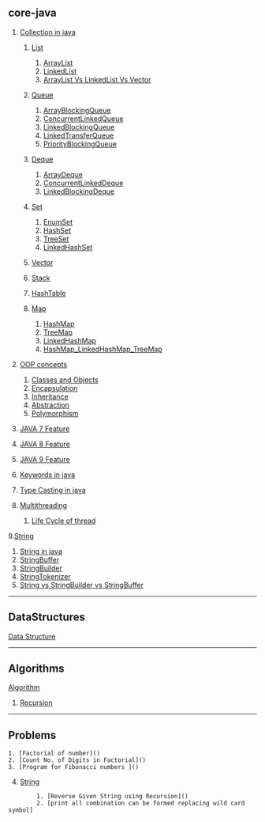 ## core-java

1. [Collection in java](https://github.com/BrajeshKumarchaudhary/core_java-Data_Structure_Algorithm/blob/master/src/com/java/Collection/JavaCollection.java)
     1. [List]()
          1. [ArrayList](https://github.com/BrajeshKumarchaudhary/core_java-Data_Structure_Algorithm/blob/master/src/com/java/Collection/MyArrayList.java)
          2. [LinkedList](https://github.com/BrajeshKumarchaudhary/core_java-Data_Structure_Algorithm/blob/master/src/com/java/Collection/MyLinkedlist.java)
          3. [ArrayList Vs LinkedList Vs Vector](https://github.com/BrajeshKumarchaudhary/core_java-Data_Structure_Algorithm/blob/master/src/com/java/Collection/ArrayList_LinkedList_vector.java)
     2. [Queue](https://github.com/BrajeshKumarchaudhary/core_java-Data_Structure_Algorithm/tree/master/src/com/java/Collection/Queue)
          1. [ArrayBlockingQueue](https://github.com/BrajeshKumarchaudhary/core_java-Data_Structure_Algorithm/blob/master/src/com/java/Collection/Queue/ArrayBlockingqueue.java)
          2. [ConcurrentLinkedQueue](https://github.com/BrajeshKumarchaudhary/core_java-Data_Structure_Algorithm/blob/master/src/com/java/Collection/Queue/ConcurrentLinkedqueue.java)
          3. [LinkedBlockingQueue](https://github.com/BrajeshKumarchaudhary/core_java-Data_Structure_Algorithm/blob/master/src/com/java/Collection/Queue/LinkedBlockingqueue.java)
          4. [LinkedTransferQueue](https://github.com/BrajeshKumarchaudhary/core_java-Data_Structure_Algorithm/blob/master/src/com/java/Collection/Queue/LinkedTransferqueue.java)
          5. [PriorityBlockingQueue](https://github.com/BrajeshKumarchaudhary/core_java-Data_Structure_Algorithm/blob/master/src/com/java/Collection/Queue/PriorityBlockingqueue.java)
    3. [Deque](https://github.com/BrajeshKumarchaudhary/core_java-Data_Structure_Algorithm/blob/master/src/com/java/Collection/Deque/DequeInterface.java)
          1. [ArrayDeque](https://github.com/BrajeshKumarchaudhary/core_java-Data_Structure_Algorithm/blob/master/src/com/java/Collection/Deque/Arraydequeue.java)
          2. [ConcurrentLinkedDeque](https://github.com/BrajeshKumarchaudhary/core_java-Data_Structure_Algorithm/blob/master/src/com/java/Collection/Deque/ConcurrentLinkedDdeque.java)
          3. [LinkedBlockingDeque](https://github.com/BrajeshKumarchaudhary/core_java-Data_Structure_Algorithm/blob/master/src/com/java/Collection/Deque/LinkedBlockingdequeue.java)
    4. [Set](https://github.com/BrajeshKumarchaudhary/core_java-Data_Structure_Algorithm/tree/master/src/com/java/Collection/Set)
          1. [EnumSet](https://github.com/BrajeshKumarchaudhary/core_java-Data_Structure_Algorithm/blob/master/src/com/java/Collection/Set/Enumset.java)
          2. [HashSet](https://github.com/BrajeshKumarchaudhary/core_java-Data_Structure_Algorithm/blob/master/src/com/java/Collection/Set/Hashset.java)
          3. [TreeSet](https://github.com/BrajeshKumarchaudhary/core_java-Data_Structure_Algorithm/blob/master/src/com/java/Collection/Set/Treeset.java)
          4. [LinkedHashSet](https://github.com/BrajeshKumarchaudhary/core_java-Data_Structure_Algorithm/blob/master/src/com/java/Collection/Set/LinkedHashset.java)

    5. [Vector](https://github.com/BrajeshKumarchaudhary/core_java-Data_Structure_Algorithm/tree/master/src/com/java/Collection/Vector)
    6. [Stack](https://github.com/BrajeshKumarchaudhary/core_java-Data_Structure_Algorithm/tree/master/src/com/java/Collection/Stack)
    7. [HashTable](https://github.com/BrajeshKumarchaudhary/core_java-Data_Structure_Algorithm/tree/master/src/com/java/Collection/Hashtable)
    8. [Map](https://github.com/BrajeshKumarchaudhary/core_java-Data_Structure_Algorithm/tree/master/src/com/java/Collection/Map)
        1. [HashMap](https://github.com/BrajeshKumarchaudhary/core_java-Data_Structure_Algorithm/blob/master/src/com/java/Collection/Map/Hashmap.java)
        2. [TreeMap](https://github.com/BrajeshKumarchaudhary/core_java-Data_Structure_Algorithm/blob/master/src/com/java/Collection/Map/Treemap.java)
        3. [LinkedHashMap](https://github.com/BrajeshKumarchaudhary/core_java-Data_Structure_Algorithm/blob/master/src/com/java/Collection/Map/LinkedHashmap.java) 
        4. [HashMap_LinkedHashMap_TreeMap](https://github.com/BrajeshKumarchaudhary/core_java-Data_Structure_Algorithm/blob/master/src/com/java/Collection/Map/HashMap_LinkedHash_TreeMap_HashTable.java)


2. [OOP concepts](https://github.com/BrajeshKumarchaudhary/core_java-Data_Structure_Algorithm/tree/master/src/com/java/oops)
   1. [Classes and Objects](https://github.com/BrajeshKumarchaudhary/core_java-Data_Structure_Algorithm/blob/master/src/com/java/oops/ClassAndObjects.java) 
   2. [Encapsulation](https://github.com/BrajeshKumarchaudhary/core_java-Data_Structure_Algorithm/blob/master/src/com/java/oops/Encapsulation.java)
   3. [Inheritance](https://github.com/BrajeshKumarchaudhary/core_java-Data_Structure_Algorithm/blob/master/src/com/java/oops/Inheritance.java)
   4. [Abstraction](https://github.com/BrajeshKumarchaudhary/core_java-Data_Structure_Algorithm/blob/master/src/com/java/oops/Abstraction.java)
   5. [Polymorphism](https://github.com/BrajeshKumarchaudhary/core_java-Data_Structure_Algorithm/blob/master/src/com/java/oops/Polymorphism.java)

3. [JAVA 7 Feature](https://github.com/BrajeshKumarchaudhary/core_java-Data_Structure_Algorithm/tree/master/src/com/java/java7)
4. [JAVA 8 Feature](https://github.com/BrajeshKumarchaudhary/core_java-Data_Structure_Algorithm/tree/master/src/com/java/java8)
5. [JAVA 9 Feature](https://github.com/BrajeshKumarchaudhary/core_java-Data_Structure_Algorithm/tree/master/src/com/java/java9)
6. [Keywords in java](https://github.com/BrajeshKumarchaudhary/core_java-Data_Structure_Algorithm/tree/master/src/com/java/keywords)
7. [Type Casting in java](https://github.com/BrajeshKumarchaudhary/core_java-Data_Structure_Algorithm/tree/master/src/com/java/TypeCasting)
8. [Multithreading](https://github.com/BrajeshKumarchaudhary/core_java-Data_Structure_Algorithm/tree/master/src/com/java/threads)
   1. [Life Cycle of thread](https://github.com/BrajeshKumarchaudhary/core_java-Data_Structure_Algorithm/blob/master/src/com/java/threads/LifeCycleOfThread.java)


9.[String](https://github.com/BrajeshKumarchaudhary/core_java-Data_Structure_Algorithm/tree/master/src/com/java/String)
   1. [String in java](https://github.com/BrajeshKumarchaudhary/core_java-Data_Structure_Algorithm/blob/master/src/com/java/String/StringClass.java)
   2. [StringBuffer](https://github.com/BrajeshKumarchaudhary/core_java-Data_Structure_Algorithm/blob/master/src/com/java/String/StringBufferClass.java) 
   3. [StringBuilder](https://github.com/BrajeshKumarchaudhary/core_java-Data_Structure_Algorithm/blob/master/src/com/java/String/StringBuilderClass.java)
   4. [StringTokenizer](https://github.com/BrajeshKumarchaudhary/core_java-Data_Structure_Algorithm/blob/master/src/com/java/String/StringTokenizerClass.java)
   5. [String vs StringBuilder vs StringBuffer](https://github.com/BrajeshKumarchaudhary/core_java-Data_Structure_Algorithm/blob/master/src/com/java/String/String_StringBuffer_StringBuilder.java)

---


## DataStructures
 [Data Structure](https://github.com/BrajeshKumarchaudhary/core_java-Data_Structure_Algorithm/tree/master/src/com/datastructure)

---

## Algorithms
 [Algorithm](https://github.com/BrajeshKumarchaudhary/core_java-Data_Structure_Algorithm/tree/master/src/com/algorithm)
   1. [Recursion]() 

---

## Problems
```text
1. [Factorial of number]()
2. [Count No. of Digits in Factorial]()
3. [Program for Fibonacci numbers ]()

```
4. [String]()
```text
        1. [Reverse Given String using Recursion]() 
        2. [print all combination can be formed replacing wild card symbol]
```       



